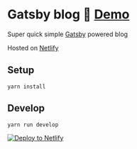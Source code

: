 # Gatsby blog 🚀 [Demo](https://gatsby-blog-demo.netlify.com/)

Super quick simple [Gatsby](https://www.gatsbyjs.org/) powered blog

Hosted on [Netlify](https://netlify.com)

## Setup

	yarn install

## Develop

	yarn run develop

[![Deploy to Netlify](https://www.netlify.com/img/deploy/button.svg)](https://app.netlify.com/start/deploy?repository=https://github.com/urre/gatsby-demo)
